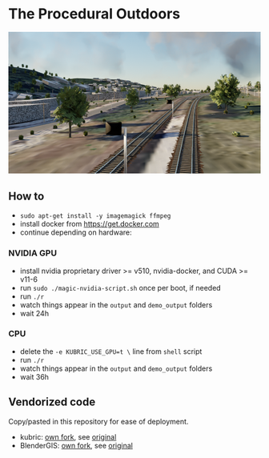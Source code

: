# The Procedural Outdoors

![](https://github.com/gabriel-v/all-tracks-no-trains/raw/main/v1-bush/frames/895.png)

## How to

- `sudo apt-get install -y imagemagick ffmpeg`
- install docker from https://get.docker.com
- continue depending on hardware:

### NVIDIA GPU

- install nvidia proprietary driver >= v510, nvidia-docker, and CUDA >= v11-6
- run `sudo ./magic-nvidia-script.sh` once per boot, if needed
- run `./r`
- watch things appear in the `output` and `demo_output` folders
- wait 24h

### CPU

- delete the `-e KUBRIC_USE_GPU=t \` line from `shell` script
- run `./r`
- watch things appear in the `output` and `demo_output` folders
- wait 36h


## Vendorized code

Copy/pasted in this repository for ease of deployment.

- kubric: [own fork](https://github.com/gabriel-v/kubric), see [original](https://github.com/google-research/kubric)
- BlenderGIS: [own fork](https://github.com/gabriel-v/BlenderGIS), see [original](https://github.com/domlysz/BlenderGIS)
